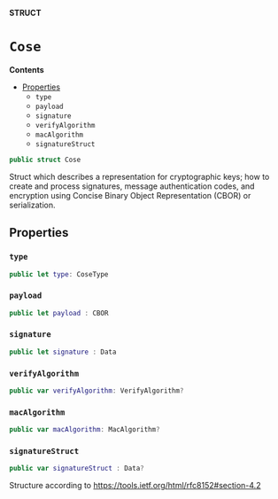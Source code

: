 **STRUCT**

# `Cose`

**Contents**

- [Properties](#properties)
  - `type`
  - `payload`
  - `signature`
  - `verifyAlgorithm`
  - `macAlgorithm`
  - `signatureStruct`

```swift
public struct Cose
```

Struct which describes  a representation for cryptographic keys;  how to create and process signatures, message authentication codes, and  encryption using Concise Binary Object Representation (CBOR) or serialization.

## Properties
### `type`

```swift
public let type: CoseType
```

### `payload`

```swift
public let payload : CBOR
```

### `signature`

```swift
public let signature : Data
```

### `verifyAlgorithm`

```swift
public var verifyAlgorithm: VerifyAlgorithm?
```

### `macAlgorithm`

```swift
public var macAlgorithm: MacAlgorithm?
```

### `signatureStruct`

```swift
public var signatureStruct : Data?
```

Structure according to https://tools.ietf.org/html/rfc8152#section-4.2
